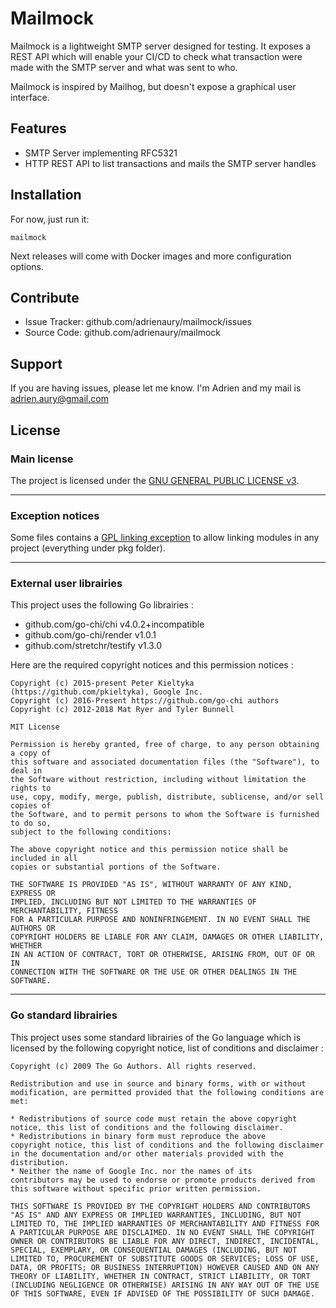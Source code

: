 Mailmock
========

Mailmock is a lightweight SMTP server designed for testing. It exposes a REST API which will enable your CI/CD to check what transaction were made with the SMTP server and what was sent to who.

Mailmock is inspired by Mailhog, but doesn't expose a graphical user interface.

Features
--------

- SMTP Server implementing RFC5321
- HTTP REST API to list transactions and mails the SMTP server handles

Installation
------------

For now, just run it:

    mailmock

Next releases will come with Docker images and more configuration options.

Contribute
----------

- Issue Tracker: github.com/adrienaury/mailmock/issues
- Source Code: github.com/adrienaury/mailmock

Support
-------

If you are having issues, please let me know.
I'm Adrien and my mail is adrien.aury@gmail.com

License
-------

### Main license

The project is licensed under the [GNU GENERAL PUBLIC LICENSE v3](https://www.gnu.org/licenses/gpl-3.0.html).

---

### Exception notices

Some files contains a [GPL linking exception](https://en.wikipedia.org/wiki/GPL_linking_exception) to allow linking modules in any project (everything under pkg folder).

---

### External user librairies

This project uses the following Go librairies :
- github.com/go-chi/chi v4.0.2+incompatible
- github.com/go-chi/render v1.0.1
- github.com/stretchr/testify v1.3.0

Here are the required copyright notices and this permission notices :

    Copyright (c) 2015-present Peter Kieltyka (https://github.com/pkieltyka), Google Inc.
    Copyright (c) 2016-Present https://github.com/go-chi authors
    Copyright (c) 2012-2018 Mat Ryer and Tyler Bunnell

    MIT License

    Permission is hereby granted, free of charge, to any person obtaining a copy of
    this software and associated documentation files (the "Software"), to deal in
    the Software without restriction, including without limitation the rights to
    use, copy, modify, merge, publish, distribute, sublicense, and/or sell copies of
    the Software, and to permit persons to whom the Software is furnished to do so,
    subject to the following conditions:

    The above copyright notice and this permission notice shall be included in all
    copies or substantial portions of the Software.

    THE SOFTWARE IS PROVIDED "AS IS", WITHOUT WARRANTY OF ANY KIND, EXPRESS OR
    IMPLIED, INCLUDING BUT NOT LIMITED TO THE WARRANTIES OF MERCHANTABILITY, FITNESS
    FOR A PARTICULAR PURPOSE AND NONINFRINGEMENT. IN NO EVENT SHALL THE AUTHORS OR
    COPYRIGHT HOLDERS BE LIABLE FOR ANY CLAIM, DAMAGES OR OTHER LIABILITY, WHETHER
    IN AN ACTION OF CONTRACT, TORT OR OTHERWISE, ARISING FROM, OUT OF OR IN
    CONNECTION WITH THE SOFTWARE OR THE USE OR OTHER DEALINGS IN THE SOFTWARE.

---

### Go standard librairies

This project uses some standard librairies of the Go language which is licensed by the following copyright notice, list of conditions and disclaimer :

    Copyright (c) 2009 The Go Authors. All rights reserved.

    Redistribution and use in source and binary forms, with or without
    modification, are permitted provided that the following conditions are
    met:

    * Redistributions of source code must retain the above copyright
    notice, this list of conditions and the following disclaimer.
    * Redistributions in binary form must reproduce the above
    copyright notice, this list of conditions and the following disclaimer
    in the documentation and/or other materials provided with the
    distribution.
    * Neither the name of Google Inc. nor the names of its
    contributors may be used to endorse or promote products derived from
    this software without specific prior written permission.

    THIS SOFTWARE IS PROVIDED BY THE COPYRIGHT HOLDERS AND CONTRIBUTORS
    "AS IS" AND ANY EXPRESS OR IMPLIED WARRANTIES, INCLUDING, BUT NOT
    LIMITED TO, THE IMPLIED WARRANTIES OF MERCHANTABILITY AND FITNESS FOR
    A PARTICULAR PURPOSE ARE DISCLAIMED. IN NO EVENT SHALL THE COPYRIGHT
    OWNER OR CONTRIBUTORS BE LIABLE FOR ANY DIRECT, INDIRECT, INCIDENTAL,
    SPECIAL, EXEMPLARY, OR CONSEQUENTIAL DAMAGES (INCLUDING, BUT NOT
    LIMITED TO, PROCUREMENT OF SUBSTITUTE GOODS OR SERVICES; LOSS OF USE,
    DATA, OR PROFITS; OR BUSINESS INTERRUPTION) HOWEVER CAUSED AND ON ANY
    THEORY OF LIABILITY, WHETHER IN CONTRACT, STRICT LIABILITY, OR TORT
    (INCLUDING NEGLIGENCE OR OTHERWISE) ARISING IN ANY WAY OUT OF THE USE
    OF THIS SOFTWARE, EVEN IF ADVISED OF THE POSSIBILITY OF SUCH DAMAGE.

